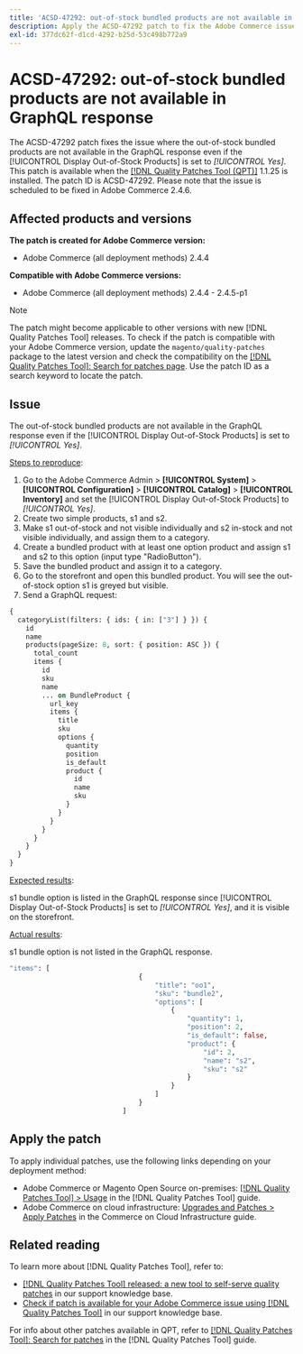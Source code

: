 ```yaml
---
title: 'ACSD-47292: out-of-stock bundled products are not available in GraphQL response'
description: Apply the ACSD-47292 patch to fix the Adobe Commerce issue where the out-of-stock bundled products are not available in the GraphQL response even if the "show out-of-stock products" is set to Yes.
exl-id: 377dc62f-d1cd-4292-b25d-53c498b772a9
---
```

# ACSD-47292: out-of-stock bundled products are not available in GraphQL response

The ACSD-47292 patch fixes the issue where the out-of-stock bundled products are not available in the GraphQL response even if the [!UICONTROL Display Out-of-Stock Products] is set to *[!UICONTROL Yes]*. This patch is available when the [[!DNL Quality Patches Tool (QPT)]](/help/announcements/adobe-commerce-announcements/magento-quality-patches-released-new-tool-to-self-serve-quality-patches.md) 1.1.25 is installed. The patch ID is ACSD-47292. Please note that the issue is scheduled to be fixed in Adobe Commerce 2.4.6.

## Affected products and versions

**The patch is created for Adobe Commerce version:**

* Adobe Commerce (all deployment methods) 2.4.4

**Compatible with Adobe Commerce versions:**

* Adobe Commerce (all deployment methods) 2.4.4 - 2.4.5-p1

>[!NOTE]
>
>The patch might become applicable to other versions with new [!DNL Quality Patches Tool] releases. To check if the patch is compatible with your Adobe Commerce version, update the `magento/quality-patches` package to the latest version and check the compatibility on the [[!DNL Quality Patches Tool]: Search for patches page](https://experienceleague.adobe.com/tools/commerce-quality-patches/index.html). Use the patch ID as a search keyword to locate the patch.

## Issue

The out-of-stock bundled products are not available in the GraphQL response even if the [!UICONTROL Display Out-of-Stock Products] is set to *[!UICONTROL Yes]*.

<u>Steps to reproduce</u>:

1. Go to the Adobe Commerce Admin > **[!UICONTROL System]** > **[!UICONTROL Configuration]** > **[!UICONTROL Catalog]** > **[!UICONTROL Inventory]** and set the [!UICONTROL Display Out-of-Stock Products] to *[!UICONTROL Yes]*.
1. Create two simple products, s1 and s2. 
1. Make s1 out-of-stock and not visible individually and s2 in-stock and not visible individually, and assign them to a category.
1. Create a bundled product with at least one option product and assign s1 and s2 to this option (input type "RadioButton").
1. Save the bundled product and assign it to a category.
1. Go to the storefront and open this bundled product. You will see the out-of-stock option s1 is greyed but visible.
1. Send a GraphQL request:

```GraphQL
{
  categoryList(filters: { ids: { in: ["3"] } }) {
    id
    name
    products(pageSize: 8, sort: { position: ASC }) {
      total_count
      items {
        id
        sku
        name
        ... on BundleProduct {
          url_key
          items {
            title
            sku
            options {
              quantity
              position
              is_default
              product {
                id
                name
                sku
              }
            }
          }
        }
      }
    }
  }
}
```

<u>Expected results</u>:

s1 bundle option is listed in the GraphQL response since [!UICONTROL Display Out-of-Stock Products] is set to *[!UICONTROL Yes]*, and it is visible on the storefront.

<u>Actual results</u>:

s1 bundle option is not listed in the GraphQL response.

```GraphQL
"items": [
                                {
                                    "title": "oo1",
                                    "sku": "bundle2",
                                    "options": [
                                        {
                                            "quantity": 1,
                                            "position": 2,
                                            "is_default": false,
                                            "product": {
                                                "id": 2,
                                                "name": "s2",
                                                "sku": "s2"
                                            }
                                        }
                                    ]
                                }
                            ]
```

## Apply the patch

To apply individual patches, use the following links depending on your deployment method:

* Adobe Commerce or Magento Open Source on-premises: [[!DNL Quality Patches Tool] > Usage](https://experienceleague.adobe.com/docs/commerce-operations/tools/quality-patches-tool/usage.html) in the [!DNL Quality Patches Tool] guide.
* Adobe Commerce on cloud infrastructure: [Upgrades and Patches > Apply Patches](https://experienceleague.adobe.com/docs/commerce-cloud-service/user-guide/develop/upgrade/apply-patches.html) in the Commerce on Cloud Infrastructure guide.

## Related reading

To learn more about [!DNL Quality Patches Tool], refer to:

* [[!DNL Quality Patches Tool] released: a new tool to self-serve quality patches](/help/announcements/adobe-commerce-announcements/magento-quality-patches-released-new-tool-to-self-serve-quality-patches.md) in our support knowledge base.
* [Check if patch is available for your Adobe Commerce issue using [!DNL Quality Patches Tool]](/help/support-tools/patches-available-in-qpt-tool/check-patch-for-magento-issue-with-magento-quality-patches.md) in our support knowledge base.

For info about other patches available in QPT, refer to [[!DNL Quality Patches Tool]: Search for patches](https://experienceleague.adobe.com/tools/commerce-quality-patches/index.html) in the [!DNL Quality Patches Tool] guide.

